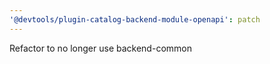 ```yaml
---
'@devtools/plugin-catalog-backend-module-openapi': patch
---
```


Refactor to no longer use backend-common

